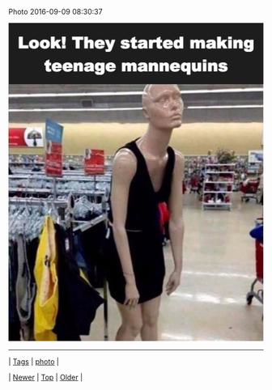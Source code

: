 <!--
title: Photo 2016-09-09 08
date: 2020-06-28T15:27:00.128Z
tags: photo
-->


Photo 2016-09-09 08:30:37

![](150159273154-0.jpg)

<!--BOTTOM-POST-NAVIGATION-->
---

| [Tags](tags.md) | [photo](tag-photo.md) |

| [Newer](150137165374.md) | [Top](index.md) | [Older](150165093043.md) |